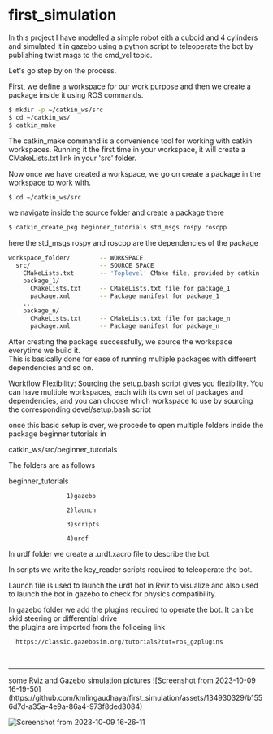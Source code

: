 # first_simulation

In this project I have modelled a simple robot eith a cuboid and 4 cylinders and simulated it in gazebo using a python script to teleoperate the bot by publishing twist msgs to the cmd_vel topic.

Let's go step by on the process.

First, we define a workspace for our work purpose and then we create a package inside it using ROS commands.

```bash
$ mkdir -p ~/catkin_ws/src
$ cd ~/catkin_ws/
$ catkin_make
```
The catkin_make command is a convenience tool for working with catkin workspaces. Running it the first time in your workspace, it will create a CMakeLists.txt link in your 'src' folder. 

Now once we have created a workspace, we go on create a package in the workspace to work with.

```bash
$ cd ~/catkin_ws/src
```
we navigate inside the source folder and create a package there
```bash
$ catkin_create_pkg beginner_tutorials std_msgs rospy roscpp
```
here the std_msgs rospy and roscpp are the dependencies of the package

```bash
workspace_folder/        -- WORKSPACE
  src/                   -- SOURCE SPACE
    CMakeLists.txt       -- 'Toplevel' CMake file, provided by catkin
    package_1/
      CMakeLists.txt     -- CMakeLists.txt file for package_1
      package.xml        -- Package manifest for package_1
    ...
    package_n/
      CMakeLists.txt     -- CMakeLists.txt file for package_n
      package.xml        -- Package manifest for package_n
```

After creating the package successfully, we source the workspace everytime we build it.
<br>
This is basically done for ease of running multiple packages with different dependencies and so on.

Workflow Flexibility: Sourcing the setup.bash script gives you flexibility. You can have multiple workspaces, each with its own set of packages and dependencies, and you can choose which workspace to use by sourcing the corresponding devel/setup.bash script


once this basic setup is over, we procede to open multiple folders inside the package beginner tutorials in 

catkin_ws/src/beginner_tutorials

The folders are as follows

beginner_tutorials

                    1)gazebo
                    
                    2)launch
                    
                    3)scripts
                    
                    4)urdf


In urdf folder we create a .urdf.xacro file to describe the bot.

In scripts we write the key_reader scripts required to teleoperate the bot.

Launch file is used to launch the urdf bot in Rviz to visualize and also used to launch the bot in gazebo to check for physics compatibility.

In gazebo folder we add the plugins required to operate the bot. It can be skid steering or differential drive
<br>
the plugins are imported from the folloeing link
<br>
      
      https://classic.gazebosim.org/tutorials?tut=ros_gzplugins


<br>
<hr>
some Rviz and Gazebo simulation pictures
![Screenshot from 2023-10-09 16-19-50](https://github.com/kmlingaudhaya/first_simulation/assets/134930329/b1556d7d-a35a-4e9a-86a4-973f8ded3084)


![Screenshot from 2023-10-09 16-26-11](https://github.com/kmlingaudhaya/first_simulation/assets/134930329/bb16e8bf-a0ec-44eb-852b-3cae80370434)


